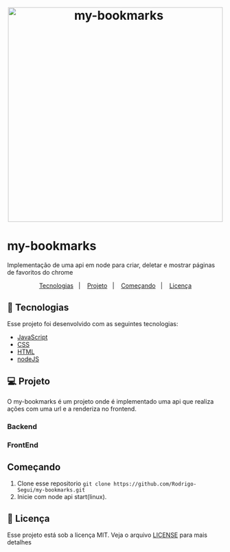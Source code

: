 <h1 align="center">
    <img alt="my-bookmarks" title="#delicinha" src="" width="500px" />
</h1>

# my-bookmarks
Implementação de uma api em node para criar, deletar e mostrar páginas de favoritos do chrome

<p align="center">
  <a href="#rocket-tecnologias">Tecnologias</a>&nbsp;&nbsp;&nbsp;|&nbsp;&nbsp;&nbsp;
  <a href="#💻-projeto">Projeto</a>&nbsp;&nbsp;&nbsp;|&nbsp;&nbsp;&nbsp;
  <a href="#começando">Começando</a>&nbsp;&nbsp;&nbsp;|&nbsp;&nbsp;&nbsp;
  <a href="#memo-licença">Licença</a>
</p>

## :rocket: Tecnologias

Esse projeto foi desenvolvido com as seguintes tecnologias:

- [JavaScript](https://developer.mozilla.org/pt-BR/docs/Web/JavaScript)
- [CSS](https://developer.mozilla.org/pt-BR/docs/Web/CSS)
- [HTML](https://developer.mozilla.org/pt-BR/docs/Web/HTML)
- [nodeJS](https://nodejs.org/docs/latest-v13.x/api/)

## 💻 Projeto
 
O my-bookmarks é um projeto onde é implementado uma api que realiza ações com uma url e a renderiza no frontend. 
### Backend
 
### FrontEnd


## Começando

 1. Clone esse repositorio ```git clone https://github.com/Rodrigo-Segui/my-bookmarks.git```
 2. Inicie  com node api start(linux).
  
 ## :memo: Licença

Esse projeto está sob a licença MIT. Veja o arquivo [LICENSE](LICENSE.md) para mais detalhes
